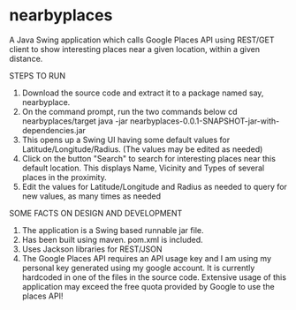 # nearbyplaces
A Java Swing application which calls Google Places API using REST/GET client to show interesting places near a given location, within a given distance. 


STEPS TO RUN 

1. Download the source code and extract it to a package named say, nearbyplace.
2. On the command prompt, run the two commands below 
   cd nearbyplaces/target 
   java -jar nearbyplaces-0.0.1-SNAPSHOT-jar-with-dependencies.jar 
3. This opens up a Swing UI having some default values for Latitude/Longitude/Radius. 
(The values may be edited as needed) 
4. Click on the button "Search" to search for interesting places near this default 
location. This displays Name, Vicinity and Types of several places in the proximity. 
5. Edit the values for Latitude/Longitude and Radius as needed to query for new values, 
as many times as needed 

SOME FACTS ON DESIGN AND DEVELOPMENT 

1. The application is a Swing based runnable jar file. 
2. Has been built using maven. pom.xml is included.
3. Uses Jackson libraries for REST/JSON 
4. The Google Places API requires an API usage key and I am using my personal key
generated using my google account. It is currently hardcoded in one of the files
in the source code. Extensive usage of this application may exceed the free quota
provided by Google to use the places API!
